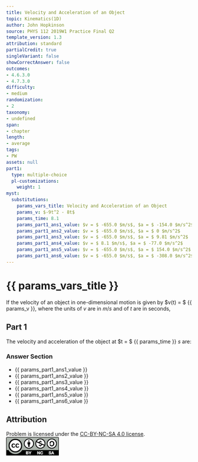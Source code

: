 ```yaml
---
title: Velocity and Acceleration of an Object
topic: Kinematics(1D)
author: John Hopkinson
source: PHYS 112 2019W1 Practice Final Q2
template_version: 1.3
attribution: standard
partialCredit: true
singleVariant: false
showCorrectAnswer: false
outcomes:
- 4.6.3.0
- 4.7.3.0
difficulty:
- medium
randomization:
- 2
taxonomy:
- undefined
span:
- chapter
length:
- average
tags:
- PW
assets: null
part1:
  type: multiple-choice
  pl-customizations:
    weight: 1
myst:
  substitutions:
    params_vars_title: Velocity and Acceleration of an Object
    params_v: $-9t^2 - 8t$
    params_time: 8.1
    params_part1_ans1_value: $v = $ -655.0 $m/s$, $a = $ -154.0 $m/s^2$
    params_part1_ans2_value: $v = $ -655.0 $m/s$, $a = $ 0 $m/s^2$
    params_part1_ans3_value: $v = $ -655.0 $m/s$, $a = $ 9.81 $m/s^2$
    params_part1_ans4_value: $v = $ 8.1 $m/s$, $a = $ -77.0 $m/s^2$
    params_part1_ans5_value: $v = $ -655.0 $m/s$, $a = $ 154.0 $m/s^2$
    params_part1_ans6_value: $v = $ -655.0 $m/s$, $a = $ -308.0 $m/s^2$
---
```

# {{ params_vars_title }}
If the velocity of an object in one-dimensional motion is given by $v(t) = $ {{ params_v }}, where the units of $v$ are in $m/s$ and of $t$ are in seconds,

## Part 1

The velocity and acceleration of the object at $t = $ {{ params_time }} $s$ are:

### Answer Section

- {{ params_part1_ans1_value }}
- {{ params_part1_ans2_value }}
- {{ params_part1_ans3_value }}
- {{ params_part1_ans4_value }}
- {{ params_part1_ans5_value }}
- {{ params_part1_ans6_value }}

## Attribution

Problem is licensed under the [CC-BY-NC-SA 4.0 license](https://creativecommons.org/licenses/by-nc-sa/4.0/).<br> ![The Creative Commons 4.0 license requiring attribution-BY, non-commercial-NC, and share-alike-SA license.](https://raw.githubusercontent.com/firasm/bits/master/by-nc-sa.png)